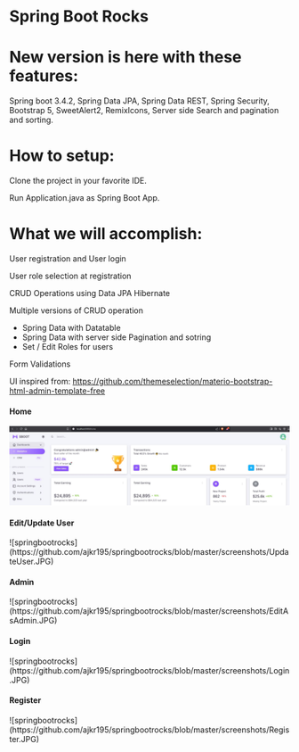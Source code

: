 # Spring Boot Rocks 

# New version is here with these features:

Spring boot 3.4.2, Spring Data JPA, Spring Data REST, Spring Security, Bootstrap 5, SweetAlert2, RemixIcons, Server side Search and pagination and sorting.

# How to setup:

Clone the project in your favorite IDE.

Run Application.java as Spring Boot App.

# What we will accomplish:

User registration and User login

User role selection at registration

CRUD Operations using Data JPA Hibernate

Multiple versions of CRUD operation
  - Spring Data with Datatable
  - Spring Data with server side Pagination and sotring
  - Set / Edit Roles for users
 
Form Validations

UI inspired from:
https://github.com/themeselection/materio-bootstrap-html-admin-template-free

<h4> Home </h4>

![springbootrocks](https://github.com/ajkr195/springbootrocks/blob/master/screenshots/Home.JPG)

<h4> Edit/Update User</h4>
![springbootrocks](https://github.com/ajkr195/springbootrocks/blob/master/screenshots/UpdateUser.JPG) 

<h4> Admin </h4>
![springbootrocks] (https://github.com/ajkr195/springbootrocks/blob/master/screenshots/EditAsAdmin.JPG)

<h4> Login </h4>
![springbootrocks](https://github.com/ajkr195/springbootrocks/blob/master/screenshots/Login.JPG)

<h4> Register </h4>
![springbootrocks](https://github.com/ajkr195/springbootrocks/blob/master/screenshots/Register.JPG)

